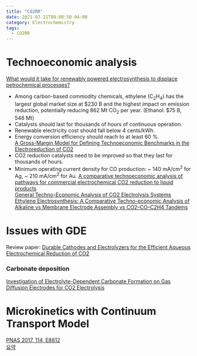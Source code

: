 ```yaml
---
title: "CO2RR"
date: 2021-07-21T08:08:50-04:00
category: Electrochemistry
tags:
  - CO2RR
---
```




# Technoeconomic analysis
[What would it take for renewably powered electrosynthesis to displace petrochemical processes?](http://doi.org/10.1126/science.aav3506) 
  * Among carbon-based commodity chemicals, ethylene (C<sub>2</sub>H<sub>4</sub>) has the largest global market size at $230 B and the highest impact on emission reduction, potentially reducing 862 Mt CO<sub>2</sub> per year. (Ethanol: $75 B, 546 Mt)
  * Catalysts should last for thousands of hours of continuous operation.
  * Renewable electricity cost should fall below 4 cents/kWh.
  * Energy conversion efficiency should reach to at least 60 %.  
[A Gross-Margin Model for Defining Technoeconomic Benchmarks in the Electroreduction of CO2](https://doi.org/10.1002/cssc.201600394)  
  * CO2 reduction catalysts need to be improved so that they last for thousands of hours.
  * Minimum operating current density for CO production: ~ 140 mA/cm<sup>2</sup> for Ag, ~ 210 mA/cm<sup>2</sup> for Au.
[A comparative technoeconomic analysis of pathways for commercial electrochemical CO2 reduction to liquid products](https://doi.org/10.1039/C8EE00097B)  
[General Techno-Economic Analysis of CO2 Electrolysis Systems](https://pubs.acs.org/doi/10.1021/acs.iecr.7b03514)  
[Ethylene Electrosynthesis: A Comparative Techno-economic Analysis of Alkaline vs Membrane Electrode Assembly vs CO2–CO–C2H4 Tandems](https://doi.org/10.1021/acsenergylett.0c02633)  


# Issues with GDE
Review paper: [Durable Cathodes and Electrolyzers for the Efficient Aqueous Electrochemical Reduction of CO2](https://doi.org/10.1002/cssc.201902933)  



### Carbonate deposition
[Investigation of Electrolyte-Dependent Carbonate Formation on Gas Diffusion Electrodes for CO2 Electrolysis](https://doi.org/10.1021/acsami.0c21997)  

# Microkinetics with Continuum Transport Model
[PNAS 2017, 114, E8812](https://doi.org/10.1073/pnas.1713164114)  
[요약](https://kwonsnow.github.io/electrochemistry/Continuum_Transport_Model/)  


